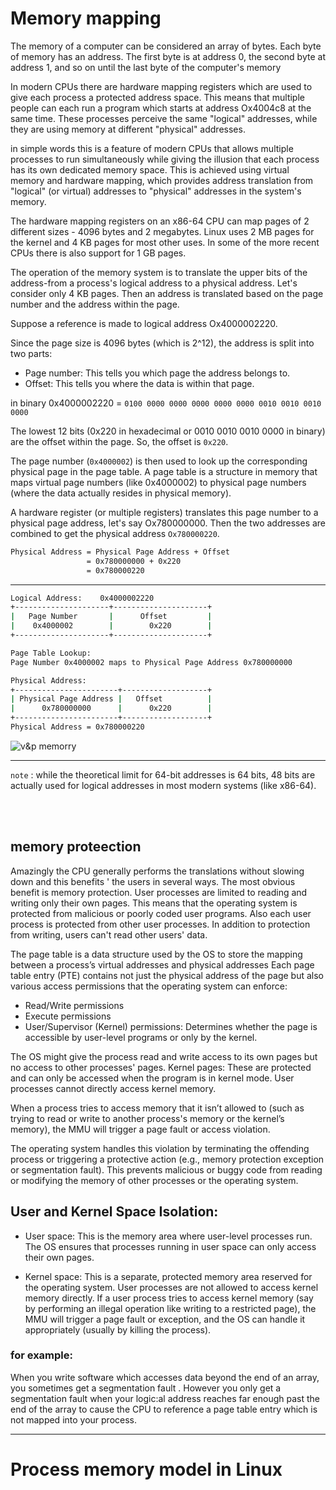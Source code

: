 # Memory mapping

The memory of a computer can be considered an array of bytes. Each
byte of memory has an address. The first byte is at address 0, the second
byte at address 1, and so on until the last byte of the computer's memory

In modern CPUs there are hardware mapping registers which are used
to give each process a protected address space. This means that multiple
people can each run a program which starts at address Ox4004c8 at the
same time. These processes perceive the same "logical" addresses, while
they are using memory at different "physical" addresses.

in simple words this is a feature of modern CPUs that allows multiple processes to run simultaneously while giving the illusion that each process has its own dedicated memory space. This is achieved using virtual memory and hardware mapping, which provides address translation from "logical" (or virtual) addresses to "physical" addresses in the system's memory.

The hardware mapping registers on an x86-64 CPU can map pages of
2 different sizes - 4096 bytes and 2 megabytes. Linux uses 2 MB pages
for the kernel and 4 KB pages for most other uses. In some of the more
recent CPUs there is also support for 1 GB pages.

The operation of the memory system is to translate the upper bits of
the address-from a process's logical address to a physical address. Let's
consider only 4 KB pages. Then an address is translated based on the page number and the address within the page.

Suppose a reference is
made to logical address Ox4000002220.

Since the page size is 4096 bytes (which is 2^12), the address is split into two parts:

- Page number: This tells you which page the address belongs to.
- Offset: This tells you where the data is within that page.

in binary
0x4000002220 = `0100 0000 0000 0000 0000 0000 0010 0010 0010 0000`

The lowest 12 bits (0x220 in hexadecimal or 0010 0010 0010 0000 in binary) are the offset within the page. So, the offset is `0x220`.

The page number (`0x4000002`) is then used to look up the corresponding physical page in the page table. A page table is a structure in memory that maps virtual page numbers (like 0x4000002) to physical page numbers (where the data actually resides in physical memory).

A hardware register (or multiple
registers) translates this page number to a physical page address, let's say
Ox780000000. Then the two addresses are combined to get the physical
address `Ox780000220`.

```bash
Physical Address = Physical Page Address + Offset
                 = 0x780000000 + 0x220
                 = 0x780000220
```

---

```bash
Logical Address:    0x4000002220
+---------------------+---------------------+
|   Page Number       |      Offset         |
|    0x4000002        |        0x220        |
+---------------------+---------------------+

Page Table Lookup:
Page Number 0x4000002 maps to Physical Page Address 0x780000000

Physical Address:
+-----------------------+-------------------+
| Physical Page Address |   Offset          |
|      0x780000000      |      0x220        |
+-----------------------+-------------------+
Physical Address = 0x780000220

```

![v&p memorry](https://ucarecdn.com/087182f1-1876-46c7-b8f0-6a5c49b5b964/)

---


`note` : while the theoretical limit for 64-bit addresses is 64 bits, 48 bits are actually used for logical addresses in most modern systems (like x86-64).

<br>
<br>

## memory proteection

Amazingly the CPU generally performs the translations without slowing down and this benefits '
the users in several ways. The most obvious
benefit is memory protection. User processes are limited to reading and
writing only their own pages. This means that the operating system is
protected from malicious or poorly coded user programs. Also each user
process is protected from other user processes. In addition to protection
from writing, users can't read other users' data.

The page table is a data structure used by the OS to store the mapping between a process’s virtual addresses and physical addresses
Each page table entry (PTE) contains not just the physical address of the page but also various access permissions that the operating system can enforce:

- Read/Write permissions
- Execute permissions
- User/Supervisor (Kernel) permissions: Determines whether the page is accessible by user-level programs or only by the kernel.

The OS might give the process read and write access to its own pages but no access to other processes' pages.
Kernel pages: These are protected and can only be accessed when the program is in kernel mode. User processes cannot directly access kernel memory.

When a process tries to access memory that it isn’t allowed to (such as trying to read or write to another process's memory or the kernel’s memory), the MMU will trigger a page fault or access violation.

The operating system handles this violation by terminating the offending process or triggering a protective action (e.g., memory protection exception or segmentation fault).
This prevents malicious or buggy code from reading or modifying the memory of other processes or the operating system.

## User and Kernel Space Isolation:

- User space: This is the memory area where user-level processes run. The OS ensures that processes running in user space can only access their own pages.

- Kernel space: This is a separate, protected memory area reserved for the operating system. User processes are not allowed to access kernel memory directly. If a user process tries to access kernel memory (say by performing an illegal operation like writing to a restricted page), the MMU will trigger a page fault or exception, and the OS can handle it appropriately (usually by killing the process).

### for example:

When you write software which accesses data beyond
the end of an array, you sometimes get a segmentation fault . However
you only get a segmentation fault when your logic:al address reaches far
enough past the end of the array to cause the CPU to reference a page
table entry which is not mapped into your process.

---

# Process memory model in Linux



